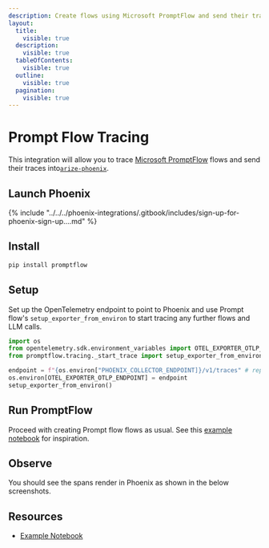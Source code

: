 ```yaml
---
description: Create flows using Microsoft PromptFlow and send their traces to Phoenix
layout:
  title:
    visible: true
  description:
    visible: true
  tableOfContents:
    visible: true
  outline:
    visible: true
  pagination:
    visible: true
---
```


# Prompt Flow Tracing

This integration will allow you to trace [Microsoft PromptFlow](https://github.com/microsoft/promptflow) flows and send their traces into[`arize-phoenix`](https://github.com/Arize-ai/phoenix).

## Launch Phoenix

{% include "../../../phoenix-integrations/.gitbook/includes/sign-up-for-phoenix-sign-up....md" %}

## Install

```bash
pip install promptflow
```

## Setup

Set up the OpenTelemetry endpoint to point to Phoenix and use Prompt flow's `setup_exporter_from_environ` to start tracing any further flows and LLM calls.

```python
import os
from opentelemetry.sdk.environment_variables import OTEL_EXPORTER_OTLP_ENDPOINT
from promptflow.tracing._start_trace import setup_exporter_from_environ

endpoint = f"{os.environ["PHOENIX_COLLECTOR_ENDPOINT]}/v1/traces" # replace with your Phoenix endpoint if self-hosting
os.environ[OTEL_EXPORTER_OTLP_ENDPOINT] = endpoint
setup_exporter_from_environ()
```

## Run PromptFlow

Proceed with creating Prompt flow flows as usual. See this [example notebook](https://github.com/Arize-ai/openinference/blob/main/python/instrumentation/openinference-instrumentation-promptflow/examples/chat_flow_example_to_phoenix.ipynb) for inspiration.

## Observe

You should see the spans render in Phoenix as shown in the below screenshots.

## Resources

* [Example Notebook](https://github.com/Arize-ai/openinference/blob/main/python/instrumentation/openinference-instrumentation-promptflow/examples/chat_flow_example_to_phoenix.ipynb)
